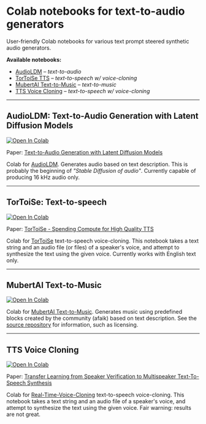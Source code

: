 # Colab notebooks for text-to-audio generators

User-friendly Colab notebooks for various text prompt steered synthetic audio generators.

**Available notebooks:**

- [AudioLDM](https://colab.research.google.com/github/olaviinha/NeuralTextToAudio/blob/main/AudioLDM_pub.ipynb) – _text-to-audio_
- [TorToiSe TTS](https://colab.research.google.com/github/olaviinha/NeuralTextToAudio/blob/main/tortoise_tts_pub.ipynb) – _text-to-speech w/ voice-cloning_
- [MubertAI Text-to-Music](https://colab.research.google.com/github/olaviinha/NeuralTextToMusic/blob/main/mubert_txt2music.ipynb) – _text-to-music_
- [TTS Voice Cloning](https://colab.research.google.com/github/olaviinha/NeuralTextToAudio/blob/main/TTS_voice_cloning_pub.ipynb) – _text-to-speech w/ voice-cloning_

---

## AudioLDM: Text-to-Audio Generation with Latent Diffusion Models
[![Open In Colab](https://colab.research.google.com/assets/colab-badge.svg)](https://colab.research.google.com/github/olaviinha/NeuralTextToAudio/blob/main/AudioLDM_pub.ipynb)

Paper: [Text-to-Audio Generation with Latent Diffusion Models](https://arxiv.org/abs/2301.12503)

Colab for [AudioLDM](https://github.com/haoheliu/AudioLDM). Generates audio based on text description. This is probably the beginning of _"Stable Diffusion of audio"_. Currently capable of producing 16 kHz audio only.

---

## TorToiSe: Text-to-speech
[![Open In Colab](https://colab.research.google.com/assets/colab-badge.svg)](https://colab.research.google.com/github/olaviinha/NeuralTextToAudio/blob/main/tortoise_tts_pub.ipynb)

Paper: [TorToiSe - Spending Compute for High Quality TTS](https://docs.google.com/document/d/13O_eyY65i6AkNrN_LdPhpUjGhyTNKYHvDrIvHnHe1GA)

Colab for [TorToiSe](https://github.com/neonbjb/tortoise-tts) text-to-speech voice-cloning. This notebook takes a text string and an audio file (or files) of a speaker's voice, and attempt to synthesize the text using the given voice. Currently works with English text only.

---

## MubertAI Text-to-Music

[![Open In Colab](https://colab.research.google.com/assets/colab-badge.svg)](https://colab.research.google.com/github/olaviinha/NeuralTextToMusic/blob/main/mubert_txt2music.ipynb)

Colab for [MubertAI Text-to-Music](https://github.com/MubertAI/Mubert-Text-to-Music). Generates music using predefined blocks created by the community (afaik) based on text description. See the [source repository](https://github.com/MubertAI/Mubert-Text-to-Music) for information, such as licensing.

---

## TTS Voice Cloning

[![Open In Colab](https://colab.research.google.com/assets/colab-badge.svg)](https://colab.research.google.com/github/olaviinha/NeuralTextToAudio/blob/main/TTS_voice_cloning_pub.ipynb)

Paper: [Transfer Learning from Speaker Verification to Multispeaker Text-To-Speech Synthesis](https://arxiv.org/pdf/1806.04558.pdf)

Colab for [Real-Time-Voice-Cloning](https://github.com/CorentinJ/Real-Time-Voice-Cloning) text-to-speech voice-cloning. This notebook takes a text string and an audio file of a speaker's voice, and attempt to synthesize the text using the given voice. Fair warning: results are not great.
